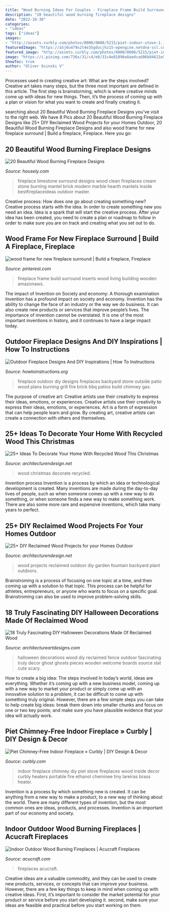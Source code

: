 ```yaml
---
title: "Wood Burning Ideas For Couples - Fireplace Frame Build Surround Inserts Wood Living Building Wooden Amazonaws"
description: "20 beautiful wood burning fireplace designs"
date: "2022-10-30"
categories:
- "ideas"
tags: ["ideas"]
images:
- "http://assets.curbly.com/photos/0000/0008/5215/piet-indoor-stove-1.jpg"
featuredImage: "https://a5j0u479x2t4e35gducjhz15-wpengine.netdna-ssl.com/wp-content/uploads/2017/01/charming-amazing-fireplace-designs-also-brick-for-wood-burning-stoves_brick-fireplaces-ideas_ideas_master-bedroom-design-ideas-pool-landscape-hgtv-nail-designs-shower-easy-pumpkin-shirt-wall_972x722-750x557.jpg"
featured_image: "http://assets.curbly.com/photos/0000/0008/5215/piet-indoor-stove-1.jpg"
image: "https://i.pinimg.com/736x/31/c4/e8/31c4e81896e8aedcad96b84621e522ca.jpg"
ShowToc: true
author: "Oliver Osinski V"
---
```



Processes used in creating creative art: What are the steps involved?
Creative art takes many steps, but the three most important are defined in this article. The first step is brainstorming, which is where creative minds come up with ideas for new things. Then, it’s the process of coming up with a plan or vision for what you want to create and finally creating it.

	

		
searching about 20 Beautiful Wood Burning Fireplace Designs you've visit to the right web. We have 8 Pics about 20 Beautiful Wood Burning Fireplace Designs like 25+ DIY Reclaimed Wood Projects for your Homes Outdoor, 20 Beautiful Wood Burning Fireplace Designs and also wood frame for new fireplace surround | Build a fireplace, Fireplace. Here you go:
		
    
## 20 Beautiful Wood Burning Fireplace Designs

<img loading=lazy src="https://a5j0u479x2t4e35gducjhz15-wpengine.netdna-ssl.com/wp-content/uploads/2017/01/charming-amazing-fireplace-designs-also-brick-for-wood-burning-stoves_brick-fireplaces-ideas_ideas_master-bedroom-design-ideas-pool-landscape-hgtv-nail-designs-shower-easy-pumpkin-shirt-wall_972x722-750x557.jpg" onerror="this.onerror=null;this.src='https://tse4.mm.bing.net/th?id=OIP.jQMUpQUOgNAstPlmhlsRKAHaFg&amp;pid=15.1';" alt="20 Beautiful Wood Burning Fireplace Designs">

_Source: housely.com_

>fireplace limestone surround designs wood clean fireplaces cream stone burning mantel brick modern marble hearth mantels inside bestfireplaceideas outdoor master. 

	

Creative process: How does one go about creating something new?
Creative process starts with the idea. In order to create something new you need an idea. Idea is a spark that will start the creative process. After your idea has been created, you need to create a plan or roadmap to follow in order to make sure you are on track and creating what you set out to do.

    
## Wood Frame For New Fireplace Surround | Build A Fireplace, Fireplace

<img loading=lazy src="https://i.pinimg.com/736x/31/c4/e8/31c4e81896e8aedcad96b84621e522ca.jpg" onerror="this.onerror=null;this.src='https://tse4.mm.bing.net/th?id=OIP.7KQ95vQ1-FpIEx17EaLk_wHaE9&amp;pid=15.1';" alt="wood frame for new fireplace surround | Build a fireplace, Fireplace">

_Source: pinterest.com_

>fireplace frame build surround inserts wood living building wooden amazonaws. 

	

The impact of Invention on Society and economy: A thorough examination
Invention has a profound impact on society and economy. Invention has the ability to change the face of an industry or the way we do business. It can also create new products or services that improve people’s lives. The importance of invention cannot be overstated. It is one of the most important inventions in history, and it continues to have a large impact today.

    
## Outdoor Fireplace Designs And DIY Inspirations | How To Instructions

<img loading=lazy src="http://www.howtoinstructions.org/wp-content/uploads/2014/10/Outdoor-Fireplace-Designs-And-DIY-Ideas-5-512x339.jpeg" onerror="this.onerror=null;this.src='https://tse3.mm.bing.net/th?id=OIP.cLnW3b4Ld9qzmre1K_k2mgHaE5&amp;pid=15.1';" alt="Outdoor Fireplace Designs And DIY Inspirations | How To Instructions">

_Source: howtoinstructions.org_

>fireplace outdoor diy designs fireplaces backyard stone outside patio wood plans burning grill fire brick bbq patios build chimney gas. 

	

The purpose of creative art: Creative artists use their creativity to express their ideas, emotions, or experiences.
Creative artists use their creativity to express their ideas, emotions, or experiences. Art is a form of expression that can help people learn and grow. By creating art, creative artists can create a connection with others and themselves.

    
## 25+ Ideas To Decorate Your Home With Recycled Wood This Christmas

<img loading=lazy src="http://cdn.architecturendesign.net/wp-content/uploads/2015/12/AD-Ideas-To-Decorate-Your-Home-With-Recycled-Wood-This-20.jpg" onerror="this.onerror=null;this.src='https://tse2.mm.bing.net/th?id=OIP.3hrp131gZ6c-KCDqkj-N7wHaQi&amp;pid=15.1';" alt="25+ Ideas To Decorate Your Home With Recycled Wood This Christmas">

_Source: architecturendesign.net_

>wood christmas decorate recycled. 

	

Invention process
Invention is a process by which an idea or technological development is created. Many inventions are made during the day-to-day lives of people, such as when someone comes up with a new way to do something, or when someone finds a new way to make something work. There are also some more rare and expensive inventions, which take many years to perfect.

    
## 25+ DIY Reclaimed Wood Projects For Your Homes Outdoor

<img loading=lazy src="http://cdn.architecturendesign.net/wp-content/uploads/2015/05/AD-Outdoor-Reclaimed-Wood-Projects-3.jpg" onerror="this.onerror=null;this.src='https://tse3.mm.bing.net/th?id=OIP.sS1N4pABwpqypH7gg60LEwHaJ4&amp;pid=15.1';" alt="25+ DIY Reclaimed Wood Projects for your Homes Outdoor">

_Source: architecturendesign.net_

>wood projects reclaimed outdoor diy garden fountain backyard plant outdoors. 

	

Brainstroming is a process of focusing on one topic at a time, and then coming up with a solution to that topic. This process can be helpful for athletes, entrepreneurs, or anyone who wants to focus on a specific goal. Brainstroming can also be used to improve problem-solving skills.

    
## 18 Truly Fascinating DIY Halloween Decorations Made Of Reclaimed Wood

<img loading=lazy src="http://www.architectureartdesigns.com/wp-content/uploads/2016/09/9-8.jpg" onerror="this.onerror=null;this.src='https://tse4.mm.bing.net/th?id=OIP.MkHW-hO0ZQ2iNMTEMF1dVwHaNI&amp;pid=15.1';" alt="18 Truly Fascinating DIY Halloween Decorations Made Of Reclaimed Wood">

_Source: architectureartdesigns.com_

>halloween decorations wood diy reclaimed fence outdoor fascinating truly decor ghost ghosts pieces wooden welcome boards source slat cute scary. 

	

How to create a big idea: The steps involved
In today’s world, ideas are everything. Whether it’s coming up with a new business model, coming up with a new way to market your product or simply come up with an innovative solution to a problem, it can be difficult to come up with something truly original. However, there are a few simple steps you can take to help create big ideas: break them down into smaller chunks and focus on one or two key points; and make sure you have plausible evidence that your idea will actually work.

    
## Piet Chimney-Free Indoor Fireplace » Curbly | DIY Design &amp; Decor

<img loading=lazy src="http://assets.curbly.com/photos/0000/0008/5215/piet-indoor-stove-1.jpg" onerror="this.onerror=null;this.src='https://tse3.mm.bing.net/th?id=OIP.tDpFxi4Z1iE77mQzUNmQnQHaJL&amp;pid=15.1';" alt="Piet Chimney-Free Indoor Fireplace » Curbly | DIY Design &amp; Decor">

_Source: curbly.com_

>indoor fireplace chimney diy piet stove fireplaces wood inside decor curbly heaters portable fire ethanol cheminee tiny lareiras brass heater. 

	

Invention is a process by which something new is created. It can be anything from a new way to make a product, to a new way of thinking about the world. There are many different types of invention, but the most common ones are ideas, products, and processes. Invention is an important part of our economy and society.

    
## Indoor Outdoor Wood Burning Fireplaces | Acucraft Fireplaces

<img loading=lazy src="https://www.acucraft.com/wp-content/uploads/2019/08/Acucraft-UNITY-44-Indoor-Outdoor-Wood-Fireplace-with-Matte-Black-Finish-and-Cylinder-Handles-3-min-768x1024.jpg" onerror="this.onerror=null;this.src='https://tse3.mm.bing.net/th?id=OIP.BMohyBanTAYE6xLOT-UdiwHaJ4&amp;pid=15.1';" alt="Indoor Outdoor Wood Burning Fireplaces | Acucraft Fireplaces">

_Source: acucraft.com_

>fireplaces acucraft. 

	

Creative ideas are a valuable commodity, and they can be used to create new products, services, or concepts that can improve your business. However, there are a few key things to keep in mind when coming up with creative ideas. First, it’s important to consider the market potential for your product or service before you start developing it. second, make sure your ideas are feasible and practical before you start working on them.

